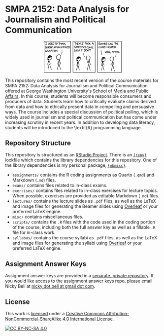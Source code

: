 # SMPA 2152: Data Analysis for Journalism and Political Communication

<p align="center" width="100%">
<img width="50%" src="lectures/Correlation_vs_Causation/Overleaf/xkcd_correlation.png">
</p>

This repository contains the most recent version of the course materials for SMPA 2152: Data Analysis for Journalism and Political Communication offered at George Washington University's [School of Media and Public Affairs](https://smpa.gwu.edu/). In this course, students will become responsible consumers and producers of data. Students learn how to critically evaluate claims derived from data and how to ethically present data in compelling and persuasive ways. The course includes a special discussion of political polling, which is widely used in journalism and political communication but has come under increasing scrutiny in recent years. In addition to developing data literacy, students will be introduced to the \textit{R} programming language.

## Repository Structure

This repository is structured as an [RStudio Project](https://support.posit.co/hc/en-us/articles/200526207-Using-RStudio-Projects). There is an [`{renv}`](https://rstudio.github.io/renv/articles/renv.html) lockfile which contains the library dependencies for this repository. One of the library dependencies is my personal package, [`{nbmisc}`](https://github.com/nickybell/nbmisc). 

* `assignments/` contains the R coding assignments as Quarto (`.qmd`) and Markdown (`.md`) files.
* `exams/` contains files related to in-class exams.
* `exercises/` contains files related to in-class exercises for lecture topics. When possible, exercises are provided as editable Markdown (`.md`) files.
* `lectures/` contains the lecture slides as `.pdf` files, as well as the LaTeX and image files for generating the Beamer slides using [Overleaf](https://www.overleaf.com/) or your preferred LaTeX engine.
* `misc/` contains miscellaneous files.
* `scripts/` contains the `.R` files with the code used in the coding portion of the course, including both the full answer key as well as a fillable `.R` file for in-class work.
* `syllabus/` contains the course syllabi as `.pdf` files, as well as the LaTeX and image files for generating the syllabi using [Overleaf](https://www.overleaf.com/) or your preferred LaTeX engine.

## Assignment Answer Keys

Assignment answer keys are provided in a [separate, private repository](https://github.com/nickybell/smpa2152-answer-keys). If you would like access to the assignment answer keys repo, please email Nicky Bell at [nicky dot bell at gmail dot com](mailto:nicky.bell@gmail.com).

## License

This work is [licensed](https://github.com/nickybell/smpa2152/blob/main/LICENSE) under a
[Creative Commons Attribution-NonCommercial-ShareAlike 4.0 International License][cc-by-nc-sa].

[![CC BY-NC-SA 4.0][cc-by-nc-sa-image]][cc-by-nc-sa]

[cc-by-nc-sa]: http://creativecommons.org/licenses/by-nc-sa/4.0/
[cc-by-nc-sa-image]: https://licensebuttons.net/l/by-nc-sa/4.0/88x31.png
[cc-by-nc-sa-shield]: https://img.shields.io/badge/License-CC%20BY--NC--SA%204.0-lightgrey.svg